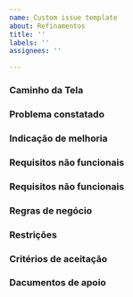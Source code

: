 ```yaml
---
name: Custom issue template
about: Refinamentos
title: ''
labels: ''
assignees: ''

---
```


### Caminho da Tela


### Problema constatado

### Indicação de melhoria

### Requisitos não funcionais

### Requisitos não funcionais

### Regras de negócio

### Restrições

### Critérios de aceitação


### Dacumentos de apoio
